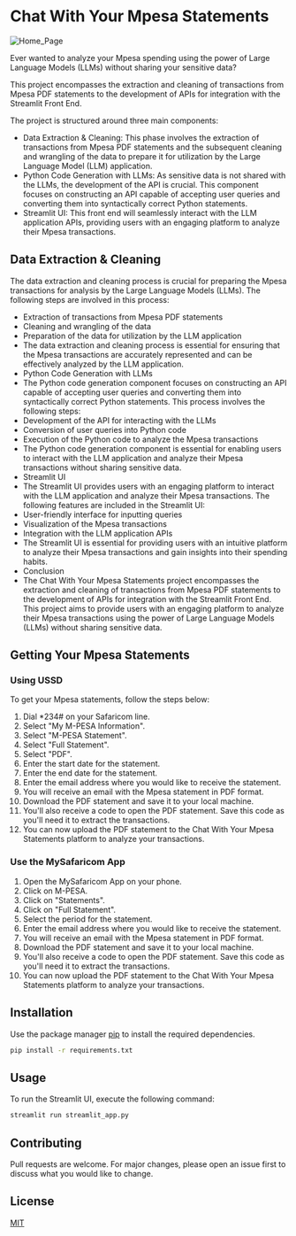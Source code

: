 # Chat With Your Mpesa Statements

![Home_Page](https://github.com/DennisChangach/Chat-With-Your-Mpesa-Statements/assets/41690660/269fcde4-9090-450d-9ee8-d3d0d4f385e0)

Ever wanted to analyze your Mpesa spending using the power of Large Language Models (LLMs) without sharing your sensitive data?

This project encompasses the extraction and cleaning of transactions from Mpesa PDF statements to the development of APIs for integration with the Streamlit Front End.

The project is structured around three main components:

- Data Extraction & Cleaning: This phase involves the extraction of transactions from Mpesa PDF statements and the subsequent cleaning and wrangling of the data to prepare it for utilization by the Large Language Model (LLM) application.
- Python Code Generation with LLMs: As sensitive data is not shared with the LLMs, the development of the API is crucial. This component focuses on constructing an API capable of accepting user queries and converting them into syntactically correct Python statements.
- Streamlit UI: This front end will seamlessly interact with the LLM application APIs, providing users with an engaging platform to analyze their Mpesa transactions.

## Data Extraction & Cleaning

The data extraction and cleaning process is crucial for preparing the Mpesa transactions for analysis by the Large Language Models (LLMs). The following steps are involved in this process:

- Extraction of transactions from Mpesa PDF statements
- Cleaning and wrangling of the data
- Preparation of the data for utilization by the LLM application
- The data extraction and cleaning process is essential for ensuring that the Mpesa transactions are accurately represented and can be effectively analyzed by the LLM application.
- Python Code Generation with LLMs
- The Python code generation component focuses on constructing an API capable of accepting user queries and converting them into syntactically correct Python statements. This process involves the following steps:
- Development of the API for interacting with the LLMs
- Conversion of user queries into Python code
- Execution of the Python code to analyze the Mpesa transactions
- The Python code generation component is essential for enabling users to interact with the LLM application and analyze their Mpesa transactions without sharing sensitive data.
- Streamlit UI
- The Streamlit UI provides users with an engaging platform to interact with the LLM application and analyze their Mpesa transactions. The following features are included in the Streamlit UI:
- User-friendly interface for inputting queries
- Visualization of the Mpesa transactions
- Integration with the LLM application APIs
- The Streamlit UI is essential for providing users with an intuitive platform to analyze their Mpesa transactions and gain insights into their spending habits.
- Conclusion
- The Chat With Your Mpesa Statements project encompasses the extraction and cleaning of transactions from Mpesa PDF statements to the development of APIs for integration with the Streamlit Front End. This project aims to provide users with an engaging platform to analyze their Mpesa transactions using the power of Large Language Models (LLMs) without sharing sensitive data.

## Getting Your Mpesa Statements

### Using USSD

To get your Mpesa statements, follow the steps below:

1. Dial *234# on your Safaricom line.
2. Select "My M-PESA Information".
3. Select "M-PESA Statement".
4. Select "Full Statement".
5. Select "PDF".
6. Enter the start date for the statement.
7. Enter the end date for the statement.
8. Enter the email address where you would like to receive the statement.
9. You will receive an email with the Mpesa statement in PDF format.
10. Download the PDF statement and save it to your local machine.
11. You'll also receive a code to open the PDF statement. Save this code as you'll need it to extract the transactions.
12. You can now upload the PDF statement to the Chat With Your Mpesa Statements platform to analyze your transactions.

### Use the MySafaricom App

1. Open the MySafaricom App on your phone.
2. Click on M-PESA.
3. Click on "Statements".
4. Click on "Full Statement".
5. Select the period for the statement.
6. Enter the email address where you would like to receive the statement.
7. You will receive an email with the Mpesa statement in PDF format.
8. Download the PDF statement and save it to your local machine.
9. You'll also receive a code to open the PDF statement. Save this code as you'll need it to extract the transactions.
10. You can now upload the PDF statement to the Chat With Your Mpesa Statements platform to analyze your transactions.

## Installation

Use the package manager [pip](https://pip.pypa.io/en/stable/) to install the required dependencies.

```bash
pip install -r requirements.txt
```

## Usage

To run the Streamlit UI, execute the following command:

```bash
streamlit run streamlit_app.py
```

## Contributing

Pull requests are welcome. For major changes, please open an issue first to discuss what you would like to change.

## License

[MIT](https://choosealicense.com/licenses/mit/)

